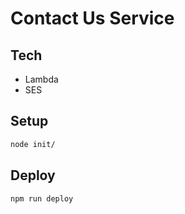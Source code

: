 # Contact Us Service

## Tech

* Lambda
* SES

## Setup

```bash
node init/
```

## Deploy

```bash
npm run deploy
```
